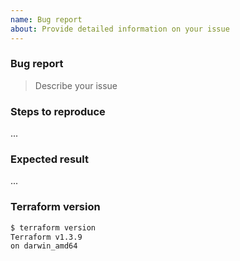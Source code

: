 ```yaml
---
name: Bug report
about: Provide detailed information on your issue
---
```


### Bug report
> Describe your issue

### Steps to reproduce
...

### Expected result
...

### Terraform version
```bash
$ terraform version
Terraform v1.3.9
on darwin_amd64
```
